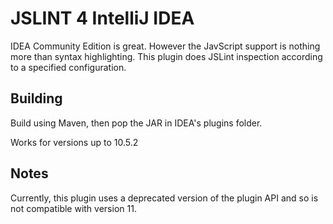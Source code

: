 # JSLINT 4 IntelliJ IDEA

IDEA Community Edition is great. However the JavScript support is nothing more
than syntax highlighting. This plugin does JSLint inspection according to a
specified configuration.

## Building

Build using Maven, then pop the JAR in IDEA's plugins folder.

Works for versions up to 10.5.2

## Notes

Currently, this plugin uses a deprecated version of the plugin API and so is
not compatible with version 11.
